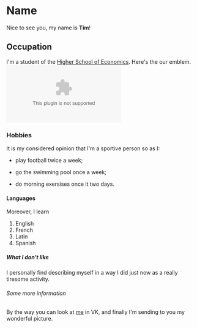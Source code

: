 # Name
Nice to see you, my name is **Tim**!
## Occupation 
I'm a student of the [Higher School of Economics](https://www.hse.ru/en/). Here's the our emblem. ![](https://www.hse.ru/data/2012/01/18/1263804436/logo_с_hse_Pantone286.eps)
### Hobbies
It is my considered opinion that I'm a sportive person so as I:
   - play football twice a week;
   + go the swimming pool once a week;
   - do morning exersises once it two days.
#### Languages   
Moreover, I learn
   1. English
   2. French
   3. Latin
   4. Spanish
##### What I don't like 
I personally find describing myself in a way I did just now as a really tiresome activity.
###### Some more information 
By the way you can look at [me](https://vk.com/timonleonov) in VK, and finally I'm sending to you my wonderful picture.

